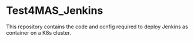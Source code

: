 # Test4MAS_Jenkins
This repository contains the code and ocnfig required to deploy Jenkins as container on a K8s cluster.

